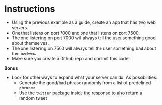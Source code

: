 # **Instructions**

* Using the previous example as a guide, create an app that has two web servers.
* One that listens on port 7000 and one that listens on port 7500.
* The one listening on port 7000 will always tell the user something good about themselves.
* The one listening on 7500 will always tell the user something bad about themselves.
* Make sure you create a Github repo and commit this code!

**Bonus**

* Look for other ways to expand what your server can do. As possibilities:
  * Generate the good/bad phrase randomly from a list of predefined phrases
  * Use the `twitter` package inside the response to also return a random tweet